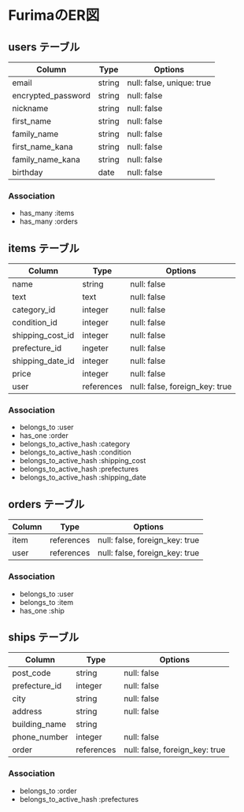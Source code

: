 # FurimaのER図

## users テーブル

| Column             | Type    | Options                   |
| ------------------ | ------- | ------------------------- |
| email              | string  | null: false, unique: true |
| encrypted_password | string  | null: false               |
| nickname           | string  | null: false               |
| first_name         | string  | null: false               |
| family_name        | string  | null: false               |
| first_name_kana    | string  | null: false               |
| family_name_kana   | string  | null: false               |
| birthday           | date    | null: false               |

### Association

- has_many :items
- has_many :orders

## items テーブル

| Column            |Type        | Options                        |
| ----------------- | ---------- | ------------------------------ |
| name              | string     | null: false                    |
| text              | text       | null: false                    |
| category_id       | integer    | null: false                    |
| condition_id      | integer    | null: false                    |
| shipping_cost_id  | integer    | null: false                    |
| prefecture_id    | ingeter    | null: false                    |
| shipping_date_id  | integer    | null: false                    |
| price             | integer    | null: false                    | 
| user              | references | null: false, foreign_key: true |

### Association

- belongs_to :user
- has_one :order
- belongs_to_active_hash :category
- belongs_to_active_hash :condition
- belongs_to_active_hash :shipping_cost
- belongs_to_active_hash :prefectures
- belongs_to_active_hash :shipping_date

## orders テーブル

| Column      | Type       | Options                        |
| ----------- | ---------- | ------------------------------ |
| item        | references | null: false, foreign_key: true |
| user        | references | null: false, foreign_key: true |

### Association

- belongs_to :user
- belongs_to :item
- has_one :ship

## ships テーブル

| Column        | Type       | Options                        |
| -----------   | ---------- | ------------------------------ |
| post_code     | string     | null: false                    |
| prefecture_id | integer    | null: false                    |
| city          | string     | null: false                    |
| address       | string     | null: false                    |
| building_name | string     |                                |
| phone_number  | integer    | null: false                    |
| order         | references | null: false, foreign_key: true |

### Association

- belongs_to :order
- belongs_to_active_hash :prefectures